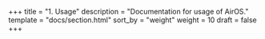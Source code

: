 +++
title = "1. Usage"
description = "Documentation for usage of AirOS."
template = "docs/section.html"
sort_by = "weight"
weight = 10
draft = false
+++
